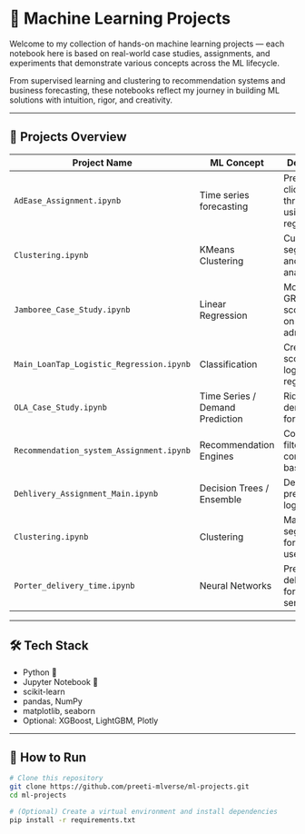 # 🧠 Machine Learning Projects

Welcome to my collection of hands-on machine learning projects — each notebook here is based on real-world case studies, assignments, and experiments that demonstrate various concepts across the ML lifecycle.

From supervised learning and clustering to recommendation systems and business forecasting, these notebooks reflect my journey in building ML solutions with intuition, rigor, and creativity.

---

## 📂 Projects Overview

| Project Name | ML Concept | Description |
|--------------|------------|-------------|
| `AdEase_Assignment.ipynb` |Time series forecasting | Predicting ad click-through using regression |
| `Clustering.ipynb` | KMeans Clustering | Customer segmentation and group analysis |
| `Jamboree_Case_Study.ipynb` | Linear Regression | Modeling GRE/TOEFL score impact on admissions |
| `Main_LoanTap_Logistic_Regression.ipynb` | Classification | Credit scoring using logistic regression |
| `OLA_Case_Study.ipynb` | Time Series / Demand Prediction | Ride-hailing demand forecasting |
| `Recommendation_system_Assignment.ipynb` | Recommendation Engines | Collaborative filtering + content-based recs |
| `Dehlivery_Assignment_Main.ipynb` | Decision Trees / Ensemble | Delivery time prediction for logistics |
| `Clustering.ipynb` | Clustering | Market segmentation for edtech use case |
| `Porter_delivery_time.ipynb` | Neural Networks | Predicting delivery time for courier service |

---

## 🛠️ Tech Stack

- Python 🐍
- Jupyter Notebook 📓
- scikit-learn
- pandas, NumPy
- matplotlib, seaborn
- Optional: XGBoost, LightGBM, Plotly

---

## 🚀 How to Run

```bash
# Clone this repository
git clone https://github.com/preeti-mlverse/ml-projects.git
cd ml-projects

# (Optional) Create a virtual environment and install dependencies
pip install -r requirements.txt
